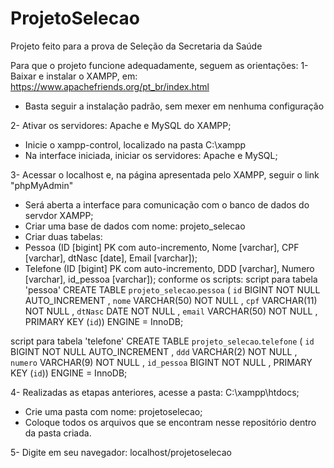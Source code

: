 # ProjetoSelecao
Projeto feito para a prova de Seleção da Secretaria da Saúde

Para que o projeto funcione adequadamente, seguem as orientações:
1- Baixar e instalar o XAMPP, em: https://www.apachefriends.org/pt_br/index.html
- Basta seguir a instalação padrão, sem mexer em nenhuma configuração

2- Ativar os servidores: Apache e MySQL do XAMPP;
- Inicie o xampp-control, localizado na pasta C:\xampp
- Na interface iniciada, iniciar os servidores: Apache e MySQL;

3- Acessar o localhost e, na página apresentada pelo XAMPP, seguir o link "phpMyAdmin"
- Será aberta a interface para comunicação com o banco de dados do servdor XAMPP;
- Criar uma base de dados com nome: projeto_selecao
- Criar duas tabelas:
- Pessoa (ID [bigint] PK com auto-incremento, Nome [varchar], CPF [varchar], dtNasc [date], Email [varchar]);
- Telefone (ID [bigint] PK com auto-incremento, DDD [varchar], Numero [varchar], id_pessoa [varchar]);
conforme os scripts:
script para tabela 'pessoa'
CREATE TABLE `projeto_selecao`.`pessoa` ( `id` BIGINT NOT NULL AUTO_INCREMENT , `nome` VARCHAR(50) NOT NULL , `cpf` VARCHAR(11) NOT NULL , `dtNasc` DATE NOT NULL , `email` VARCHAR(50) NOT NULL , PRIMARY KEY (`id`)) ENGINE = InnoDB;

script para tabela 'telefone'
CREATE TABLE `projeto_selecao`.`telefone` ( `id` BIGINT NOT NULL AUTO_INCREMENT , `ddd` VARCHAR(2) NOT NULL , `numero` VARCHAR(9) NOT NULL , `id_pessoa` BIGINT NOT NULL , PRIMARY KEY (`id`)) ENGINE = InnoDB;

4- Realizadas as etapas anteriores, acesse a pasta: C:\xampp\htdocs;
- Crie uma pasta com nome: projetoselecao;
- Coloque todos os arquivos que se encontram nesse repositório dentro da pasta criada.

5- Digite em seu navegador: localhost/projetoselecao
